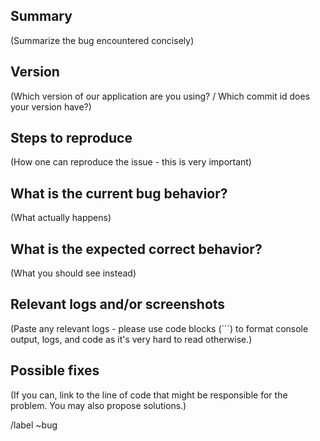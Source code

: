 ## Summary

(Summarize the bug encountered concisely)

## Version

(Which version of our application are you using? / Which commit id does your version have?)


## Steps to reproduce

(How one can reproduce the issue - this is very important)


## What is the current bug behavior?

(What actually happens)


## What is the expected correct behavior?

(What you should see instead)


## Relevant logs and/or screenshots

(Paste any relevant logs - please use code blocks (```) to format console output,
logs, and code as it's very hard to read otherwise.)


## Possible fixes

(If you can, link to the line of code that might be responsible for the problem. You may also propose solutions.)

/label ~bug
